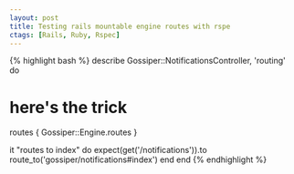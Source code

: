 ```yaml
---
layout: post
title: Testing rails mountable engine routes with rspe
ctags: [Rails, Ruby, Rspec]
---
```


{% highlight bash %}
describe Gossiper::NotificationsController, 'routing' do
   # here's the trick
   routes { Gossiper::Engine.routes }

  it "routes to index" do
    expect(get('/notifications')).to
      route_to('gossiper/notifications#index')
  end
end
{% endhighlight %}
